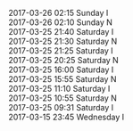 2017-03-26 02:15 Sunday  I  
2017-03-26 02:10 Sunday  N  
2017-03-25 21:40 Saturday  I  
2017-03-25 21:30 Saturday  N  
2017-03-25 21:25 Saturday  I  
2017-03-25 20:25 Saturday  N  
2017-03-25 16:00 Saturday  I  
2017-03-25 15:55 Saturday  N  
2017-03-25 11:10 Saturday  I  
2017-03-25 10:55 Saturday  N  
2017-03-25 09:31 Saturday  I  
2017-03-15 23:45 Wednesday  I  
